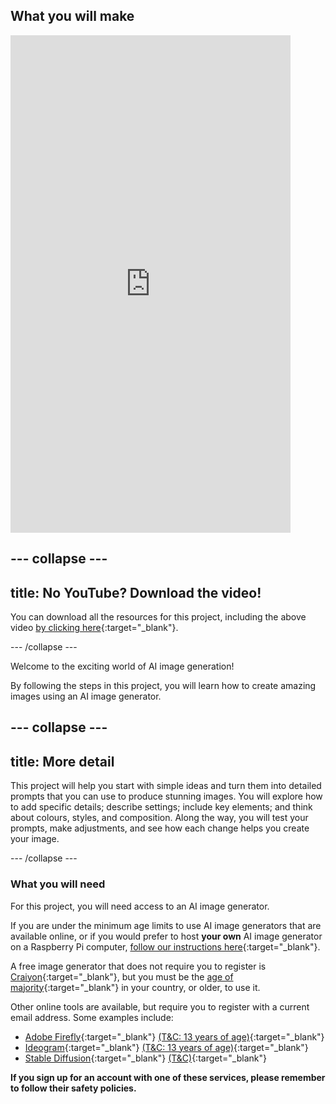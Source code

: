 ## What you will make


<html>
    <iframe style="max-width: 448px;" width="100%" height="796" src="https://www.youtube.com/embed/n-BejB5xZ0o?rel=0&cc_load_policy=1" frameborder="0" allow="accelerometer; autoplay; clipboard-write; encrypted-media; gyroscope; picture-in-picture; web-share" referrerpolicy="strict-origin-when-cross-origin" allowfullscreen>
    </iframe>    
</html>

--- collapse ---
---
title: No YouTube? Download the video!
---

You can download all the resources for this project, including the above video [by clicking here](https://projects.raspberrypi.org/en/projects/ai-image-prompt-go){:target="_blank"}. 


--- /collapse ---

Welcome to the exciting world of AI image generation! 

By following the steps in this project, you will learn how to create amazing images using an AI image generator. 

--- collapse ---
---
title: More detail
---

This project will help you start with simple ideas and turn them into detailed prompts that you can use to produce stunning images. You will explore how to add specific details; describe settings; include key elements; and think about colours, styles, and composition. Along the way, you will test your prompts, make adjustments, and see how each change helps you create your image.

--- /collapse ---

### What you will need

For this project, you will need access to an AI image generator.

If you are under the minimum age limits to use AI image generators that are available online, or if you would prefer to host **your own** AI image generator on a Raspberry Pi computer, [follow our instructions here](https://projects.raspberrypi.org/en/projects/ai-images-on-pi){:target="_blank"}.

A free image generator that does not require you to register is [Craiyon](https://www.craiyon.com){:target="_blank"}, but you must be the [age of majority](https://en.wikipedia.org/wiki/Age_of_majority){:target="_blank"} in your country, or older, to use it.

Other online tools are available, but require you to register with a current email address. Some examples include:
- [Adobe Firefly](https://firefly.adobe.com/){:target="_blank"} [(T&C: 13 years of age)](https://www.adobe.com/uk/legal/terms.html#useof:~:text=You%20must%20be%2013%20or%20older%20to%20register%20for%20an%20individual%20Adobe%20ID.){:target="_blank"}
- [Ideogram](https://www.ideogram.ai){:target="_blank"} [(T&C: 13 years of age)](https://ideogram.ai/legal/tos#:~:text=You%20must%20be%20thirteen%20(13)%20years%20of%20age%20or%20older%20to%20use%20the%20Services.){:target="_blank"}
- [Stable Diffusion](https://stablediffusionweb.com/){:target="_blank"} [(T&C)](https://stablediffusionweb.com/terms-and-conditions){:target="_blank"}

**If you sign up for an account with one of these services, please remember to follow their safety policies.**

